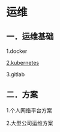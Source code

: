 # 运维

## 一．运维基础

1.docker

[2.kubernetes](kubernetes/index.md)

3.gitlab

## 二．方案

1.个人网络平台方案

2.大型公司运维方案